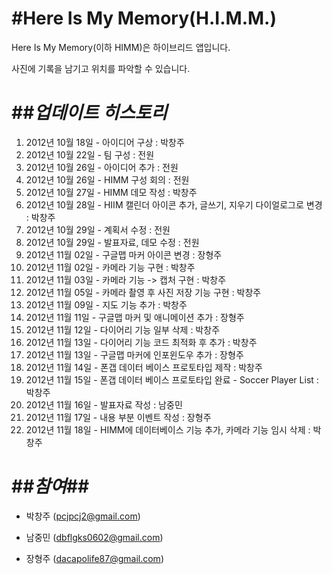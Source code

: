 #**Here Is My Memory(H.I.M.M.)**
======================
Here Is My Memory(이하 HIMM)은 하이브리드 앱입니다.

사진에 기록을 남기고 위치를 파악할 수 있습니다.

##*업데이트 히스토리*
======================
1. 2012년 10월 18일 - 아이디어 구상 : 박창주
2. 2012년 10월 22일 - 팀 구성 : 전원
3. 2012년 10월 26일 - 아이디어 추가 : 전원
4. 2012년 10월 26일 - HIMM 구성 회의 : 전원
5. 2012년 10월 27일 - HIMM 데모 작성 : 박창주
6. 2012년 10월 28일 - HIIM 캘린더 아이콘 추가, 글쓰기, 지우기 다이얼로그로 변경 : 박창주
7. 2012년 10월 29일 - 계획서 수정 : 전원
8. 2012년 10월 29일 - 발표자료, 데모 수정 : 전원
9. 2012년 11월 02일 - 구글맵 마커 아이콘 변경 : 장형주
10. 2012년 11월 02일 - 카메라 기능 구현 : 박창주
11. 2012년 11월 03일 - 카메라 기능 -> 캡처 구현 : 박창주
12. 2012년 11월 05일 - 카메라 촬영 후 사진 저장 기능 구현 : 박창주
13. 2012년 11월 09일 - 지도 기능 추가 : 박창주
14. 2012년 11월 11일 - 구글맵 마커 및 애니메이션 추가 : 장형주
15. 2012년 11월 12일 - 다이어리 기능 일부 삭제 : 박창주
16. 2012년 11월 13일 - 다이어리 기능 코드 최적화 후 추가 : 박창주
17. 2012년 11월 13일 - 구글맵 마커에 인포윈도우 추가 : 장형주
18. 2012년 11월 14일 - 폰갭 데이터 베이스 프로토타입 제작 : 박창주
19. 2012년 11월 15일 - 폰갭 데이터 베이스 프로토타입 완료 - Soccer Player List : 박창주
20. 2012년 11월 16일 - 발표자료 작성 : 남중민
20. 2012년 11월 17일 - 내용 부분 이벤트 작성 : 장형주
21. 2012년 11월 18일 - HIMM에 데이터베이스 기능 추가, 카메라 기능 임시 삭제 : 박창주


##*참여*##
======================
- 박창주 (pcjpcj2@gmail.com)

- 남중민 (dbflgks0602@gmail.com)

- 장형주 (dacapolife87@gmail.com)
